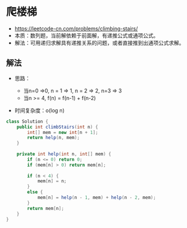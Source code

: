 # 爬楼梯
- https://leetcode-cn.com/problems/climbing-stairs/
- 本质：数列题，当前解依赖于前面解，有递推公式或通项公式。
- 解法：可用递归求解具有递推关系的问题，或者直接推到出通项公式求解。

## 解法
- 思路：
    - 当n=0 =>0, n = 1 => 1, n = 2 => 2, n=3 => 3
    - 当n >= 4, f(n) = f(n-1) + f(n-2)

- 时间复杂度：o(log n)
 
```java
class Solution {
    public int climbStairs(int n) {
        int[] mem = new int[n + 1];
        return help(n, mem);
    }
    
    private int help(int n, int[] mem) {
        if (n <= 0) return 0;
        if (mem[n] > 0) return mem[n];
        
        if (n < 4) {
            mem[n] = n;
        }
        else {
            mem[n] = help(n - 1, mem) + help(n - 2, mem);
        }
        return mem[n];
    }
}
```

